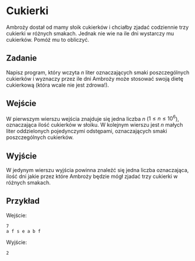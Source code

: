 # Cukierki

Ambroży dostał od mamy słoik cukierków i chciałby zjadać codziennie trzy cukierki w różnych smakach. Jednak nie wie na ile dni wystarczy mu cukierków. Pomóż mu to obliczyć.

## Zadanie

Napisz program, który wczyta $n$ liter oznaczających smaki poszczególnych cukierków i wyznaczy przez ile dni Ambroży może stosować swoją dietę cukierkową (która wcale nie jest zdrowa!).

## Wejście

W pierwszym wierszu wejścia znajduje się jedna liczba $n$ ($1 \le n \le 10^6$), oznaczająca ilość cukierków w słoiku. W kolejnym wierszu jest $n$ małych liter oddzielonych pojedynczymi odstępami, oznaczających smaki poszczególnych cukierków.

## Wyjście

W jedynym wierszu wyjścia powinna znaleźć się jedna liczba oznaczająca, ilość dni jakie przez które Ambroży będzie mógł zjadać trzy cukierki w różnych smakach.

## Przykład

Wejście:
```
7
a f s e a b f
```

Wyjście:
```
2
```